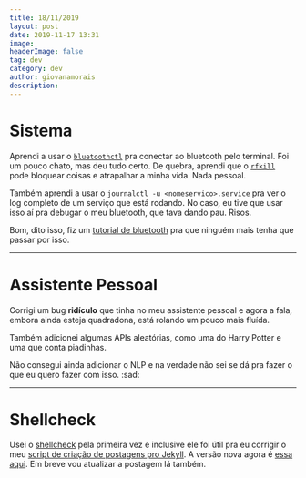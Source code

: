 ```yaml
---
title: 18/11/2019
layout: post
date: 2019-11-17 13:31
image:
headerImage: false
tag: dev
category: dev
author: giovanamorais
description:
---
```


# Sistema

Aprendi a usar o
[`bluetoothctl`](https://wiki.archlinux.org/index.php/Bluetooth)
pra conectar ao bluetooth pelo terminal. Foi um pouco chato, mas deu tudo certo.
De quebra, aprendi que o
[`rfkill`](https://wiki.archlinux.org/index.php/Network_configuration/Wireless#Rfkill_caveat)
pode bloquear coisas e atrapalhar a minha vida. Nada pessoal.

Também aprendi a usar o `journalctl -u <nomeservico>.service` pra ver o log
completo de um serviço que está rodando. No caso, eu tive que usar isso aí pra
debugar o meu bluetooth, que tava dando pau. Risos.

Bom, dito isso, fiz um [tutorial de bluetooth](/bluetooth_terminal/) pra que
ninguém mais tenha que passar por isso.

---

# Assistente Pessoal
Corrigi um bug **ridículo** que tinha no meu assistente pessoal e agora a fala,
embora ainda esteja quadradona, está rolando um pouco mais fluída.

Também adicionei algumas APIs aleatórias, como uma do Harry Potter e uma que
conta piadinhas.

Não consegui ainda adicionar o NLP e na verdade não sei se dá pra fazer o que
eu quero fazer com isso. :sad:

---
# Shellcheck

Usei o [shellcheck](https://github.com/koalaman/shellcheck) pela primeira vez e
inclusive ele foi útil pra eu corrigir o meu
[script de criação de postagens pro Jekyll](/template_jekyll). A versão nova
agora é [essa aqui](https://github.com/giovana-morais/toolbox/blob/master/sh/create_post.sh).
Em breve vou atualizar a postagem lá também.
